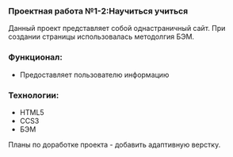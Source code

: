 ### Проектная работа №1-2:Научиться учиться

Данный проект представляет собой однастраничный сайт. При создании страницы использовалась методолгия БЭМ.

### Функционал:
* Предоставляет пользователю информацию

### Технологии:
* HTML5
* CCS3
* БЭМ

Планы по доработке проекта - добавить адаптивную верстку.
